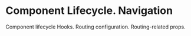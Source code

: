 # Component Lifecycle. Navigation
 
Component lifecycle Hooks. Routing configuration. Routing-related props.